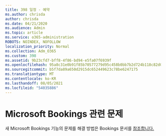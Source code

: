 ```yaml
---
title: 398 일정 - 예약
ms.author: chrisda
author: chrisda
ms.date: 04/21/2020
ms.audience: Admin
ms.topic: article
ms.service: o365-administration
ROBOTS: NOINDEX, NOFOLLOW
localization_priority: Normal
ms.collection: Adm_O365
ms.custom: 398
ms.assetid: 9b23cfd7-bff8-4f86-bd94-e5fa07f6939f
ms.openlocfilehash: 95a8c31e0b91f85b70577279d95c458b0bb7b2d724b118c82d09fe96f09f78d2
ms.sourcegitcommit: b5f7da89a650d2915dc652449623c78be6247175
ms.translationtype: MT
ms.contentlocale: ko-KR
ms.lasthandoff: 08/05/2021
ms.locfileid: "54035886"
---
```

# <a name="issues-with-microsoft-bookings"></a>Microsoft Bookings 관련 문제

새 Microsoft Bookings 기능의 문제를 해결 방법은 Bookings 문서를 [참조합니다.](https://docs.microsoft.com/microsoft-365/bookings/bookings-faq)
